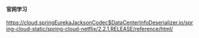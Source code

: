 
#### 官网学习
https://cloud.springEurekaJacksonCodec$DataCenterInfoDeserializer.io/spring-cloud-static/spring-cloud-netflix/2.2.1.RELEASE/reference/html/